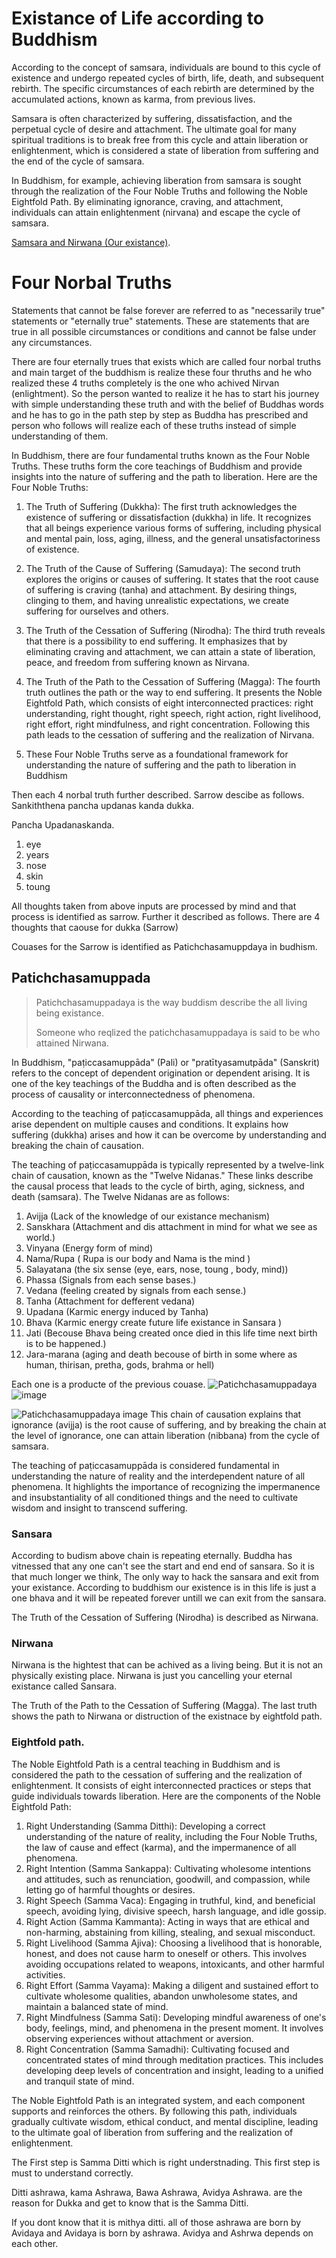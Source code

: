 
# Existance of Life according to Buddhism

According to the concept of samsara, individuals are bound to this cycle of existence and undergo repeated cycles of birth, life, death, and subsequent rebirth. The specific circumstances of each rebirth are determined by the accumulated actions, known as karma, from previous lives.

Samsara is often characterized by suffering, dissatisfaction, and the perpetual cycle of desire and attachment. The ultimate goal for many spiritual traditions is to break free from this cycle and attain liberation or enlightenment, which is considered a state of liberation from suffering and the end of the cycle of samsara.

In Buddhism, for example, achieving liberation from samsara is sought through the realization of the Four Noble Truths and following the Noble Eightfold Path. By eliminating ignorance, craving, and attachment, individuals can attain enlightenment (nirvana) and escape the cycle of samsara.


[Samsara and Nirwana (Our existance)](./docs/sansara.html).



# Four Norbal Truths

Statements that cannot be false forever are referred to as "necessarily true" statements or "eternally true" statements. These are statements that are true in all possible circumstances or conditions and cannot be false under any circumstances.

There are four eternally trues that exists which are called four norbal truths and main target of the buddhism is realize these four thruths and he who realized these 4 truths completely is the one who achived Nirvan (enlightment).
So the person wanted to realize it he has to start his journey with simple understanding these truth and with the belief of Buddhas words and he has to go in the path step by step as Buddha has prescribed and person who follows will realize each of these truths instead of simple understanding of them.

In Buddhism, there are four fundamental truths known as the Four Noble Truths. These truths form the core teachings of Buddhism and provide insights into the nature of suffering and the path to liberation. Here are the Four Noble Truths:

1. The Truth of Suffering (Dukkha): The first truth acknowledges the existence of suffering or dissatisfaction (dukkha) in life. It recognizes that all beings experience various forms of suffering, including physical and mental pain, loss, aging, illness, and the general unsatisfactoriness of existence.
2. The Truth of the Cause of Suffering (Samudaya): The second truth explores the origins or causes of suffering. It states that the root cause of suffering is craving (tanha) and attachment. By desiring things, clinging to them, and having unrealistic expectations, we create suffering for ourselves and others.
3. The Truth of the Cessation of Suffering (Nirodha): The third truth reveals that there is a possibility to end suffering. It emphasizes that by eliminating craving and attachment, we can attain a state of liberation, peace, and freedom from suffering known as Nirvana.
4. The Truth of the Path to the Cessation of Suffering (Magga): The fourth truth outlines the path or the way to end suffering. It presents the Noble Eightfold Path, which consists of eight interconnected practices: right understanding, right thought, right speech, right action, right livelihood, right effort, right mindfulness, and right concentration. Following this path leads to the cessation of suffering and the realization of Nirvana.

5. These Four Noble Truths serve as a foundational framework for understanding the nature of suffering and the path to liberation in Buddhism

Then each 4 norbal truth further described.
Sarrow descibe as follows.
Sankiththena pancha updanas kanda dukka.

Pancha Upadanaskanda.
 1. eye
 2. years
 3. nose
 4. skin
 5. toung

All thoughts taken from above inputs are processed by mind and that process is 
identified as sarrow.
Further it described as follows. There are 4 thoughts that caouse for dukka (Sarrow)



Couases for the Sarrow is identified as Patichchasamuppdaya in budhism.
## Patichchasamuppada

> Patichchasamuppadaya is the way buddism describe the all living being existance.
>
> Someone who reqlized the patichchasamuppadaya is said to be who attained Nirwana.

In Buddhism, "paṭiccasamuppāda" (Pali) or "pratītyasamutpāda" (Sanskrit) refers to the concept of dependent origination or dependent arising. It is one of the key teachings of the Buddha and is often described as the process of causality or interconnectedness of phenomena.

According to the teaching of paṭiccasamuppāda, all things and experiences arise dependent on multiple causes and conditions. It explains how suffering (dukkha) arises and how it can be overcome by understanding and breaking the chain of causation.

The teaching of paṭiccasamuppāda is typically represented by a twelve-link chain of causation, known as the "Twelve Nidanas." These links describe the causal process that leads to the cycle of birth, aging, sickness, and death (samsara). The Twelve Nidanas are as follows:


   1. Avijja (Lack of the knowledge of our existance mechanism)
   2. Sanskhara (Attachment and dis attachment in mind for what we see as world.)
   3. Vinyana (Energy form of mind)
   4. Nama/Rupa ( Rupa is our body and Nama is the mind )
   5. Salayatana (the six sense (eye, ears, nose, toung , body, mind))
   6. Phassa (Signals from each sense bases.)
   7. Vedana (feeling created by signals from each sense.)
   8. Tanha (Attachment for defferent vedana)
   9. Upadana (Karmic energy induced by Tanha)
   10. Bhava (Karmic energy create future life existance in Sansara )
   11. Jati (Becouse Bhava being created once died in this life time next birth is to be happened.)
   12. Jara-marana (aging and death becouse of birth in some where as human, thirisan, pretha, gods, brahma or hell)

Each one is a producte of the previous couase.
![Patichchasamuppadaya](./images/patichchasamuppada.png?raw=true "Chain reaction called patichchasamuppadaya")
![image](./docs/images/patichchasamuppada.png)

![Patichchasamuppadaya image](https://github.com/tharangar/tharangar.github.io/blob/master/docs/images/patichchasamuppada.png)
This chain of causation explains that ignorance (avijja) is the root cause of suffering, and by breaking the chain at the level of ignorance, one can attain liberation (nibbana) from the cycle of samsara.

The teaching of paṭiccasamuppāda is considered fundamental in understanding the nature of reality and the interdependent nature of all phenomena. It highlights the importance of recognizing the impermanence and insubstantiality of all conditioned things and the need to cultivate wisdom and insight to transcend suffering.

### Sansara

According to budism above chain is repeating eternally. Buddha has vitnessed  that any one can't see the start and end end of sansara. 
So it  is that much longer  we  think, The only way to hack the sansara and exit from your existance.
According  to buddhism our existence is in this  life is just a one  bhava and it will be repeated forever untill we can exit from the sansara.


The Truth of the Cessation of Suffering (Nirodha) is described as Nirwana.
### Nirwana

Nirwana is the hightest that can be achived as a living being. But it is not an physically existing place.
Nirwana is just you cancelling your eternal existance called Sansara.



The Truth of the Path to the Cessation of Suffering (Magga).
The last truth shows the path to Nirwana or distruction of the existnace by eightfold path.
### Eightfold path.

The Noble Eightfold Path is a central teaching in Buddhism and is considered the path to the cessation of suffering and the realization of enlightenment. It consists of eight interconnected practices or steps that guide individuals towards liberation. Here are the components of the Noble Eightfold Path:

1. Right Understanding (Samma Ditthi): Developing a correct understanding of the nature of reality, including the Four Noble Truths, the law of cause and effect (karma), and the impermanence of all phenomena.
2. Right Intention (Samma Sankappa): Cultivating wholesome intentions and attitudes, such as renunciation, goodwill, and compassion, while letting go of harmful thoughts or desires.
3. Right Speech (Samma Vaca): Engaging in truthful, kind, and beneficial speech, avoiding lying, divisive speech, harsh language, and idle gossip.
4. Right Action (Samma Kammanta): Acting in ways that are ethical and non-harming, abstaining from killing, stealing, and sexual misconduct.
5. Right Livelihood (Samma Ajiva): Choosing a livelihood that is honorable, honest, and does not cause harm to oneself or others. This involves avoiding occupations related to weapons, intoxicants, and other harmful activities.
6. Right Effort (Samma Vayama): Making a diligent and sustained effort to cultivate wholesome qualities, abandon unwholesome states, and maintain a balanced state of mind.
7. Right Mindfulness (Samma Sati): Developing mindful awareness of one's body, feelings, mind, and phenomena in the present moment. It involves observing experiences without attachment or aversion.
8. Right Concentration (Samma Samadhi): Cultivating focused and concentrated states of mind through meditation practices. This includes developing deep levels of concentration and insight, leading to a unified and tranquil state of mind.

The Noble Eightfold Path is an integrated system, and each component supports and reinforces the others. By following this path, individuals gradually cultivate wisdom, ethical conduct, and mental discipline, leading to the ultimate goal of liberation from suffering and the realization of enlightenment.

The First step is Samma Ditti which is right understnading.
This first step is must to understand correctly.

Ditti ashrawa, kama Ashrawa, Bawa Ashrawa, Avidya Ashrawa.
are the reason for Dukka and get to know that is the Samma Ditti.

If you dont know that it is mithya ditti.
all of those ashrawa are born by Avidaya and Avidaya is born by ashrawa.
Avidya and Ashrwa depends on each other.
